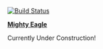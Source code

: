 [![Build Status](https://travis-ci.org/ckreon/ww-mightyeagle.svg?branch=master)](https://travis-ci.org/ckreon/ww-mightyeagle)

**[Mighty Eagle](http://mightyeagle.org)**

Currently Under Construction!